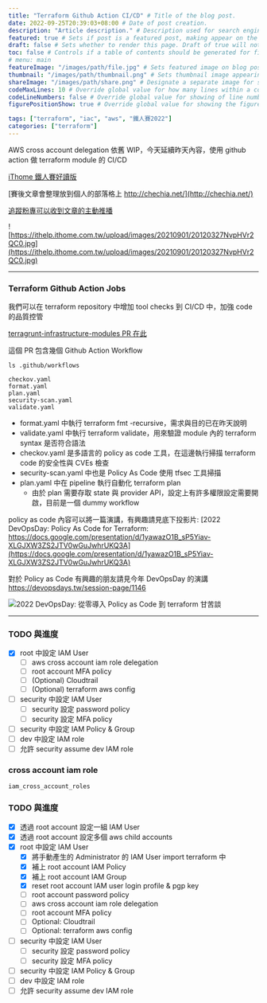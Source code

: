 ```yaml
---
title: "Terraform Github Action CI/CD" # Title of the blog post.
date: 2022-09-25T20:39:03+08:00 # Date of post creation.
description: "Article description." # Description used for search engine.
featured: true # Sets if post is a featured post, making appear on the home page side bar.
draft: false # Sets whether to render this page. Draft of true will not be rendered.
toc: false # Controls if a table of contents should be generated for first-level links automatically.
# menu: main
featureImage: "/images/path/file.jpg" # Sets featured image on blog post.
thumbnail: "/images/path/thumbnail.png" # Sets thumbnail image appearing inside card on homepage.
shareImage: "/images/path/share.png" # Designate a separate image for social media sharing.
codeMaxLines: 10 # Override global value for how many lines within a code block before auto-collapsing.
codeLineNumbers: false # Override global value for showing of line numbers within code block.
figurePositionShow: true # Override global value for showing the figure label.

tags: ["terraform", "iac", "aws", "鐵人賽2022"]
categories: ["terraform"]
---
```


AWS cross account delegation 依舊 WIP，今天延續昨天內容，使用 github action 做 terraform module 的 CI/CD

[iThome 鐵人賽好讀版](https://ithelp.ithome.com.tw/articles/10290931)

[賽後文章會整理放到個人的部落格上 http://chechia.net/](http://chechia.net/)

[追蹤粉專可以收到文章的主動推播](https://www.facebook.com/engineer.from.scratch)

![https://ithelp.ithome.com.tw/upload/images/20210901/20120327NvpHVr2QC0.jpg](https://ithelp.ithome.com.tw/upload/images/20210901/20120327NvpHVr2QC0.jpg)

---

### Terraform Github Action Jobs

我們可以在 terraform repository 中增加 tool checks 到 CI/CD 中，加強 code 的品質控管

[terragrunt-infrastructure-modules PR 在此](https://github.com/chechiachang/terragrunt-infrastructure-modules/pull/6)

這個 PR 包含幾個 Github Action Workflow

```
ls .github/workflows

checkov.yaml
format.yaml
plan.yaml
security-scan.yaml
validate.yaml
```

- format.yaml 中執行 terraform fmt -recursive，需求與目的已在昨天說明
- validate.yaml 中執行 terraform validate，用來驗證 module 內的 terraform syntax 是否符合語法
- checkov.yaml 是多語言的 policy as code 工具，在這邊執行掃描 terraform code 的安全性與 CVEs 檢查
- security-scan.yaml 中也是 Policy As Code 使用 tfsec 工具掃描
- plan.yaml 中在 pipeline 執行自動化 terraform plan
  - 由於 plan 需要存取 state 與 provider API，設定上有許多權限設定需要開啟，目前是一個 dummy workflow

policy as code 內容可以將一篇演講，有興趣請見底下投影片: [2022 DevOpsDay: Policy As Code for Terraform: https://docs.google.com/presentation/d/1yawazO1B_sP5Yiav-XLGJXW3ZS2JTV0wGuJwhrUKQ3A](https://docs.google.com/presentation/d/1yawazO1B_sP5Yiav-XLGJXW3ZS2JTV0wGuJwhrUKQ3A)

對於 Policy as Code 有興趣的朋友請見今年 DevOpsDay 的演講
https://devopsdays.tw/session-page/1146

![2022 DevOpsDay: 從零導入 Policy as Code 到 terraform 甘苦談](https://ithelp.ithome.com.tw/upload/images/20220925/201203277AyBGqc8Ly.png)

---

### TODO 與進度

- [x] root 中設定 IAM User
  - [ ] aws cross account iam role delegation
  - [ ] root account MFA policy
  - [ ] (Optional) Cloudtrail
  - [ ] (Optional) terraform aws config
- [ ] security 中設定 IAM User
  - [ ] security 設定 password policy
  - [ ] security 設定 MFA policy
- [ ] security 中設定 IAM Policy & Group
- [ ] dev 中設定 IAM role
- [ ] 允許 security assume dev IAM role

### cross account iam role

```
iam_cross_account_roles
```

### TODO 與進度

- [x] 透過 root account 設定一組 IAM User
- [x] 透過 root account 設定多個 aws child accounts
- [x] root 中設定 IAM User
  - [x] 將手動產生的 Administrator 的 IAM User import terraform 中
  - [x] 補上 root account IAM Policy
  - [x] 補上 root account IAM Group
  - [x] reset root account IAM user login profile & pgp key
  - [ ] root account password policy
  - [ ] aws cross account iam role delegation
  - [ ] root account MFA policy
  - [ ] Optional: Cloudtrail
  - [ ] Optional: terraform aws config
- [ ] security 中設定 IAM User
  - [ ] security 設定 password policy
  - [ ] security 設定 MFA policy
- [ ] security 中設定 IAM Policy & Group
- [ ] dev 中設定 IAM role
- [ ] 允許 security assume dev IAM role
